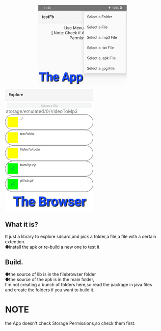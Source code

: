 <p align="center">
<img align="center" width="288" height="260" src="https://raw.githubusercontent.com/AM71113363/FileBrowser/master/info1.png">
</p>
<img align="center" width="286" height="401" src="https://raw.githubusercontent.com/AM71113363/FileBrowser/master/info2.png">
</p>

## What it is?<br>
It just a library to explore sdcard,and pick a folder,a file,a file with a certain extention.<br>
●install the apk or re-build a new one to test it.<br>

## Build.
●the source of lib is in the filebrowser folder<br>
●the source of the apk is in the main folder,<br>
I'm not creating a bunch of folders here,so read the package in java files and create the folders if you want to build it.<br>

# NOTE
the App doesn't check Storage Permissions,so check them first.
